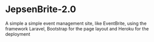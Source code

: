# JepsenBrite-2.0

A simple a simple event management site, like EventBrite, using the framework Laravel, Bootstrap for the page layout and Heroku for the deployment
